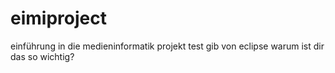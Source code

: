 # eimiproject
einführung in die medieninformatik projekt
test gib von eclipse
warum ist dir das so wichtig?